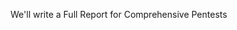 We'll write a Full Report for Comprehensive Pentests<!--. An Automated Report is available for Agile Pentests-->
<!-- Remove comment for Agile Pentesting release on October 3, 2022 -->
